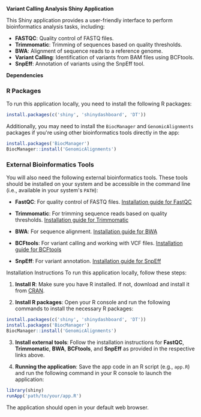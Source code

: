 **Variant Calling Analysis Shiny Application**

This Shiny application provides a user-friendly interface to perform bioinformatics analysis tasks, including:

- **FASTQC**: Quality control of FASTQ files.
- **Trimmomatic**: Trimming of sequences based on quality thresholds.
- **BWA**: Alignment of sequence reads to a reference genome.
- **Variant Calling**: Identification of variants from BAM files using BCFtools.
- **SnpEff**: Annotation of variants using the SnpEff tool.
  
**Dependencies**
### R Packages

To run this application locally, you need to install the following R packages:

```R
install.packages(c('shiny', 'shinydashboard', 'DT'))
```

Additionally, you may need to install the `BiocManager` and `GenomicAlignments` packages if you're using other bioinformatics tools directly in the app:

```R
install.packages('BiocManager')
BiocManager::install('GenomicAlignments')
```

### External Bioinformatics Tools

You will also need the following external bioinformatics tools. These tools should be installed on your system and be accessible in the command line (i.e., available in your system's `PATH`):

- **FastQC**: For quality control of FASTQ files.
  [Installation guide for FastQC](https://www.bioinformatics.babraham.ac.uk/projects/fastqc/)

- **Trimmomatic**: For trimming sequence reads based on quality thresholds.
  [Installation guide for Trimmomatic](http://www.usadellab.org/cms/?page=trimmomatic)

- **BWA**: For sequence alignment.
  [Installation guide for BWA](http://bio-bwa.sourceforge.net/)

- **BCFtools**: For variant calling and working with VCF files.
  [Installation guide for BCFtools](http://samtools.github.io/bcftools/)

- **SnpEff**: For variant annotation.
  [Installation guide for SnpEff](https://snpeff.sourceforge.net/)


Installation Instructions
To run this application locally, follow these steps:

1. **Install R**: Make sure you have R installed. If not, download and install it from [CRAN](https://cran.r-project.org/).

2. **Install R packages**: Open your R console and run the following commands to install the necessary R packages:

```R
install.packages(c('shiny', 'shinydashboard', 'DT'))
install.packages('BiocManager')
BiocManager::install('GenomicAlignments')
```

3. **Install external tools**: Follow the installation instructions for **FastQC**, **Trimmomatic**, **BWA**, **BCFtools**, and **SnpEff** as provided in the respective links above.

4. **Running the application**: Save the app code in an R script (e.g., `app.R`) and run the following command in your R console to launch the application:

```R
library(shiny)
runApp('path/to/your/app.R')
```

The application should open in your default web browser.
